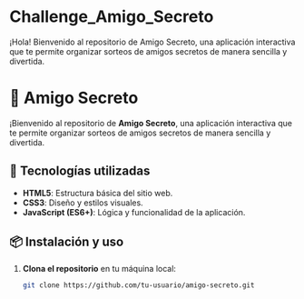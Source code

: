 # Challenge_Amigo_Secreto
¡Hola! Bienvenido al repositorio de Amigo Secreto, una aplicación interactiva que te permite organizar sorteos de amigos secretos de manera sencilla y divertida.

# 🎁 Amigo Secreto

¡Bienvenido al repositorio de **Amigo Secreto**, una aplicación interactiva que te permite organizar sorteos de amigos secretos de manera sencilla y divertida.

## 🚀 Tecnologías utilizadas

- **HTML5**: Estructura básica del sitio web.
- **CSS3**: Diseño y estilos visuales.
- **JavaScript (ES6+)**: Lógica y funcionalidad de la aplicación.

## 📦 Instalación y uso

1. **Clona el repositorio** en tu máquina local:

   ```bash
   git clone https://github.com/tu-usuario/amigo-secreto.git
